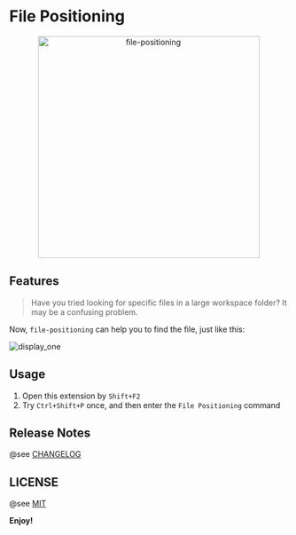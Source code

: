 # File Positioning

<div align="center">
  <img src="https://oos.yyge.top/2019/2/2/vsce/file-positioning/images/logo.png" width="400" alt="file-positioning">
</div>

## Features

> Have you tried looking for specific files in a large workspace folder? It may be a confusing problem.

Now, `file-positioning` can help you to find the file, just like this:

![display_one](https://oos.yyge.top/2019/2/2/vsce/file-positioning/images/display_one.gif)

## Usage

1. Open this extension by `Shift+F2`
2. Try `Ctrl+Shift+P` once, and then enter the `File Positioning` command

## Release Notes

@see [CHANGELOG](./CHANGELOG.md)

## LICENSE

@see [MIT](./LICENSE)

**Enjoy!**

